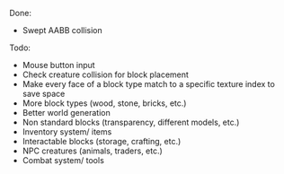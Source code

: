 Done:
* Swept AABB collision

Todo:
* Mouse button input
* Check creature collision for block placement
* Make every face of a block type match to a specific texture index to save space
* More block types (wood, stone, bricks, etc.)
* Better world generation
* Non standard blocks (transparency, different models, etc.)
* Inventory system/ items
* Interactable blocks (storage, crafting, etc.)
* NPC creatures (animals, traders, etc.)
* Combat system/ tools
